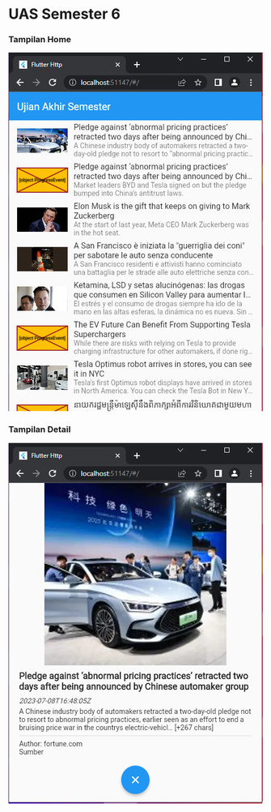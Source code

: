 # UAS Semester 6


### Tampilan Home
![home.png](img/home.png)

### Tampilan Detail
![detail.png](img/detail.png)
